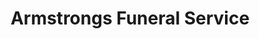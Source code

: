 ---
title: "Armstrongs Funeral Service"
url: /bury-st-edmunds/armstrongs-funeral-service/
shop: funeral directors
---